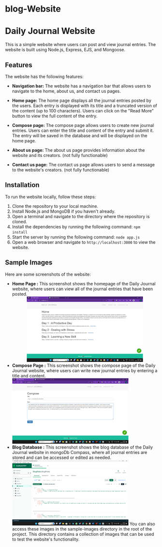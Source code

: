 # blog-Website
# Daily Journal Website

This is a simple website where users can post and view journal entries. The website is built using Node.js, Express, EJS, and Mongoose.

## Features

The website has the following features:

- **Navigation bar:** The website has a navigation bar that allows users to navigate to the home, about us, and contact us pages.

- **Home page:** The home page displays all the journal entries posted by the users. Each entry is displayed with its title and a truncated version of the content (up to 100 characters). Users can click on the "Read More" button to view the full content of the entry.

- **Compose page:** The compose page allows users to create new journal entries. Users can enter the title and content of the entry and submit it. The entry will be saved in the database and will be displayed on the home page.

- **About us page:** The about us page provides information about the website and its creators. (not fully functionable)

- **Contact us page:** The contact us page allows users to send a message to the website's creators. (not fully functionable)

## Installation

To run the website locally, follow these steps:

1. Clone the repository to your local machine.
2. Install Node.js and MongoDB if you haven't already.
3. Open a terminal and navigate to the directory where the repository is cloned.
4. Install the dependencies by running the following command: `npm install`
5. Start the server by running the following command: `node app.js`
6. Open a web browser and navigate to `http://localhost:3000` to view the website.

## Sample Images
Here are some screenshots of the website:

- **Home Page :** This screenshot shows the homepage of the Daily Journal website, where users can view all of the journal entries that have been posted. <br><div style="text-align:center;"><img src="https://github.com/Revanth-Varma/blog-Website/blob/76e10ab3ff3a77a75cd468094c2d76cf09ef58bf/Sample%20Images/Home%20Page.png" alt="home" width="80%"></div>
- **Compose Page :** This screenshot shows the compose page of the Daily Journal website, where users can write new journal entries by entering a title and content.<img src="https://github.com/Revanth-Varma/blog-Website/blob/76e10ab3ff3a77a75cd468094c2d76cf09ef58bf/Sample%20Images/Compose%20Page.png" alt="compose" width="80%">
- **Blog Database :** This screenshot shows the blog database of the Daily Journal website in mongoDb Compass, where all journal entries are stored and can be accessed or edited as needed. <img src="https://github.com/Revanth-Varma/blog-Website/blob/76e10ab3ff3a77a75cd468094c2d76cf09ef58bf/Sample%20Images/blogDatabase.png" alt="database" width="80%">
You can also access these images in the sample-images directory in the root of the project. This directory contains a collection of images that can be used to test the website's functionality.
